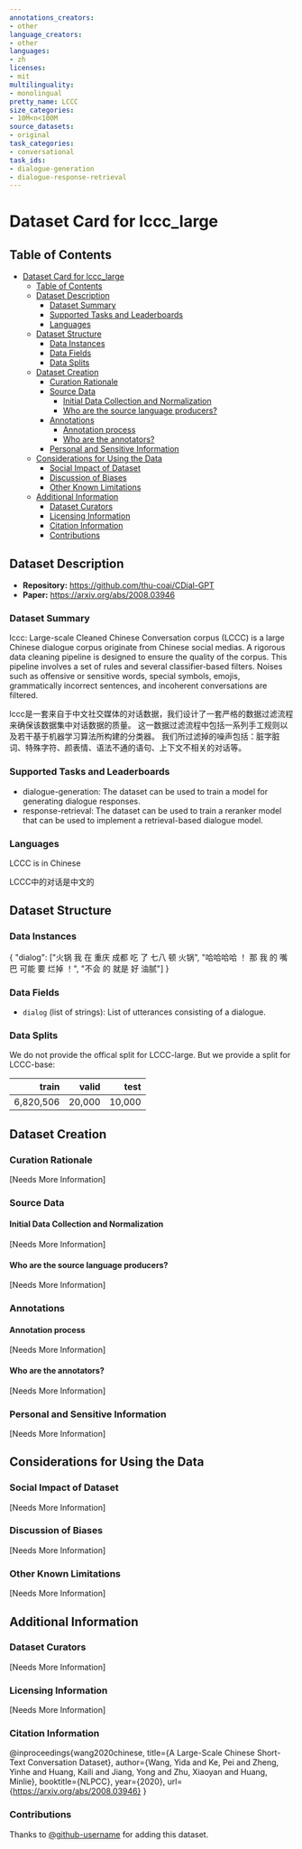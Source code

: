 ```yaml
---
annotations_creators:
- other
language_creators:
- other
languages:
- zh
licenses:
- mit
multilinguality:
- monolingual
pretty_name: LCCC
size_categories:
- 10M<n<100M
source_datasets:
- original
task_categories:
- conversational
task_ids:
- dialogue-generation
- dialogue-response-retrieval
---
```


# Dataset Card for lccc_large

## Table of Contents
- [Dataset Card for lccc_large](#dataset-card-for-lccc_large)
  - [Table of Contents](#table-of-contents)
  - [Dataset Description](#dataset-description)
    - [Dataset Summary](#dataset-summary)
    - [Supported Tasks and Leaderboards](#supported-tasks-and-leaderboards)
    - [Languages](#languages)
  - [Dataset Structure](#dataset-structure)
    - [Data Instances](#data-instances)
    - [Data Fields](#data-fields)
    - [Data Splits](#data-splits)
  - [Dataset Creation](#dataset-creation)
    - [Curation Rationale](#curation-rationale)
    - [Source Data](#source-data)
      - [Initial Data Collection and Normalization](#initial-data-collection-and-normalization)
      - [Who are the source language producers?](#who-are-the-source-language-producers)
    - [Annotations](#annotations)
      - [Annotation process](#annotation-process)
      - [Who are the annotators?](#who-are-the-annotators)
    - [Personal and Sensitive Information](#personal-and-sensitive-information)
  - [Considerations for Using the Data](#considerations-for-using-the-data)
    - [Social Impact of Dataset](#social-impact-of-dataset)
    - [Discussion of Biases](#discussion-of-biases)
    - [Other Known Limitations](#other-known-limitations)
  - [Additional Information](#additional-information)
    - [Dataset Curators](#dataset-curators)
    - [Licensing Information](#licensing-information)
    - [Citation Information](#citation-information)
    - [Contributions](#contributions)

## Dataset Description

- **Repository:** https://github.com/thu-coai/CDial-GPT
- **Paper:** https://arxiv.org/abs/2008.03946

### Dataset Summary

lccc: Large-scale Cleaned Chinese Conversation corpus (LCCC) is a large Chinese dialogue corpus originate from Chinese social medias. A rigorous data cleaning pipeline is designed to ensure the quality of the corpus. This pipeline involves a set of rules and several classifier-based filters. Noises such as offensive or sensitive words, special symbols, emojis, grammatically incorrect sentences, and incoherent conversations are filtered.

lccc是一套来自于中文社交媒体的对话数据，我们设计了一套严格的数据过滤流程来确保该数据集中对话数据的质量。 这一数据过滤流程中包括一系列手工规则以及若干基于机器学习算法所构建的分类器。 我们所过滤掉的噪声包括：脏字脏词、特殊字符、颜表情、语法不通的语句、上下文不相关的对话等。

### Supported Tasks and Leaderboards

- dialogue-generation: The dataset can be used to train a model for generating dialogue responses.
- response-retrieval: The dataset can be used to train a reranker model that can be used to implement a retrieval-based dialogue model.

### Languages

LCCC is in Chinese

LCCC中的对话是中文的

## Dataset Structure

### Data Instances

{
    "dialog": ["火锅 我 在 重庆 成都 吃 了 七八 顿 火锅", "哈哈哈哈 ！ 那 我 的 嘴巴 可能 要 烂掉 ！", "不会 的 就是 好 油腻"]
}

### Data Fields

- `dialog` (list of strings): List of utterances consisting of a dialogue.

### Data Splits

We do not provide the offical split for LCCC-large.
But we provide a split for LCCC-base:

|train|valid|test|
|---:|---:|---:|
|6,820,506 | 20,000 | 10,000|

## Dataset Creation

### Curation Rationale

[Needs More Information]

### Source Data

#### Initial Data Collection and Normalization

[Needs More Information]

#### Who are the source language producers?

[Needs More Information]

### Annotations

#### Annotation process

[Needs More Information]

#### Who are the annotators?

[Needs More Information]

### Personal and Sensitive Information

[Needs More Information]

## Considerations for Using the Data

### Social Impact of Dataset

[Needs More Information]

### Discussion of Biases

[Needs More Information]

### Other Known Limitations

[Needs More Information]

## Additional Information

### Dataset Curators

[Needs More Information]

### Licensing Information

[Needs More Information]

### Citation Information

@inproceedings{wang2020chinese,
  title={A Large-Scale Chinese Short-Text Conversation Dataset},
  author={Wang, Yida and Ke, Pei and Zheng, Yinhe and Huang, Kaili and Jiang, Yong and Zhu, Xiaoyan and Huang, Minlie},
  booktitle={NLPCC},
  year={2020},
  url={https://arxiv.org/abs/2008.03946}
}

### Contributions

Thanks to [@github-username](https://github.com/<github-username>) for adding this dataset.